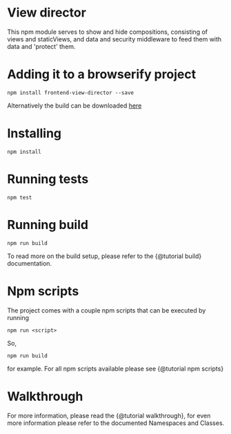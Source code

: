 View director
============================

This npm module serves to show and hide compositions, consisting of views and staticViews, and data and security middleware to feed them with data and 'protect' them.

Adding it to a browserify project
=================================

```
npm install frontend-view-director --save
```
Alternatively the build can be downloaded <a href="build.tar.gz">here</a>

Installing
==========

```
npm install
```

Running tests
=============

```
npm test
```

Running build
=============

```
npm run build
```

To read more on the build setup, please refer to the {@tutorial build} documentation.

Npm scripts
===========
The project comes with a couple npm scripts that can be executed by running

```
npm run <script>
```
So,
```
npm run build
```

for example.
For all npm scripts available please see {@tutorial npm scripts}

Walkthrough
===========
For more information, please read the {@tutorial walkthrough}, for even more information please refer to the documented Namespaces and Classes.